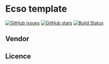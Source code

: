# Ecso template
[![GitHub issues](https://img.shields.io/github/issues/Teinnsei/ecso-template.svg?style=flat-square)](https://github.com/Teinnsei/ecso-template/issues)
[![GitHub stars](https://img.shields.io/github/stars/Teinnsei/ecso-template.svg?style=flat-square)](https://github.com/Teinnsei/ecso-template/stargazers)
[![Build Status](https://img.shields.io/travis/Teinnsei/ecso-template/master.svg?style=flat-square)](https://travis-ci.org/Teinnsei/ecso-template)

## Vendor

## Licence